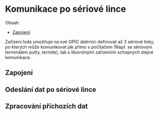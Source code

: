 # Komunikace po sériové lince 


Obsah:
* [Zapojení](#zapojeni)


Zařízení Ioda umožňuje na své GPIO sběrnici definovat až 3 sériové linky, po kterých může komunikovat jak přímo s počítačem (Např. se sériovým terminálem putty, termite), tak s libovolnými zařízeními schopných stejné komunikace. 

## Zapojení

## Odeslání dat po sériové lince

## Zpracování příchozích dat  